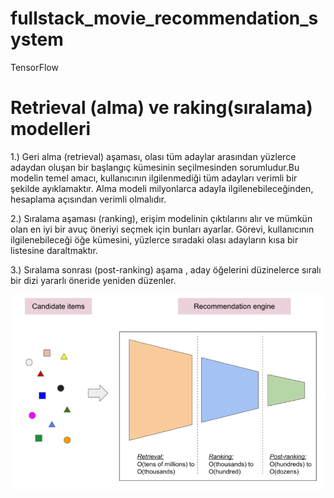# fullstack_movie_recommendation_system
 TensorFlow 

# Retrieval (alma) ve raking(sıralama) modelleri


1.) Geri alma (retrieval) aşaması, olası tüm adaylar arasından yüzlerce adaydan oluşan bir başlangıç ​​kümesinin seçilmesinden sorumludur.Bu modelin temel amacı, kullanıcının ilgilenmediği tüm adayları verimli bir şekilde ayıklamaktır. Alma modeli milyonlarca adayla ilgilenebileceğinden, hesaplama açısından verimli olmalıdır.


2.) Sıralama aşaması (ranking), erişim modelinin çıktılarını alır ve mümkün olan en iyi bir avuç öneriyi seçmek için bunları ayarlar. Görevi, kullanıcının ilgilenebileceği öğe kümesini, yüzlerce sıradaki olası adayların kısa bir listesine daraltmaktır. 



3.) Sıralama sonrası (post-ranking) aşama , aday öğelerini düzinelerce sıralı bir dizi yararlı öneride yeniden düzenler.


![img.png](img.png)
